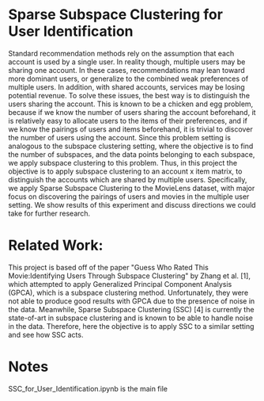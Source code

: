 # Sparse Subspace Clustering for User Identification
Standard recommendation methods rely on the assumption that each account is used by a single user. In reality though, multiple users may be sharing one account. In these cases, recommendations may lean toward more dominant users, or generalize to the combined weak preferences of multiple users. In addition, with shared accounts, services may be losing potential revenue. To solve these issues, the best way is to distinguish the users sharing the account. This is known to be a chicken and egg problem, because if we know the number of users sharing the account beforehand, it is relatively easy to allocate users to the items of their preferences, and if we know the pairings of users and items beforehand, it is trivial to discover the number of users using the account. Since this problem setting is analogous to the subspace clustering setting, where the objective is to find the number of subspaces, and the data points belonging to each subspace, we apply subspace clustering to this problem. Thus, in this project the objective is to apply subspace clustering to an account x item matrix, to distinguish the accounts which are shared by multiple users. Specifically, we apply Sparse Subspace Clustering to the MovieLens dataset, with major focus on discovering the pairings of users and movies in the multiple user setting. We show results of this experiment and discuss directions we could take for further research.

# Related Work:
This project is based off of the paper "Guess Who Rated This Movie:Identifying Users Through Subspace Clustering" by Zhang et al. [1], which attempted to apply Generalized Principal Component Analysis (GPCA), which is a subspace clustering method. Unfortunately, they were not able to produce good results with GPCA due to the presence of noise in the data. Meanwhile, Sparse Subspace Clustering (SSC) [4] is currently the state-of-art in subspace clustering and is known to be able to handle noise in the data. Therefore, here the objective is to apply SSC to a similar setting and see how SSC acts.

# Notes  
SSC_for_User_Identification.ipynb is the main file
